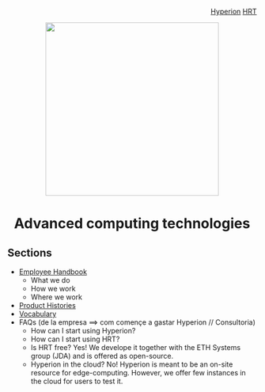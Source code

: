 
<p align="right">
<a href="https://github.com/oreol-ag/hyperion#sections">Hyperion</a> <a href="https://github.com/oreol-ag/landing-page#--advanced-computing-technologies">HRT</a>
</p>

<p align="center">
<img src="https://github.com/oreol-ag/employee-handbook/blob/main/Oreol.png" align="center" width="350">
</p>

<h1 align="center">
  Advanced computing technologies
</h1>

## Sections
* [Employee Handbook](https://github.com/oreol-ag/employee-handbook#--employee-handbook)
  * What we do
  * How we work
  * Where we work
* [Product Histories](./product-histories.md)
* [Vocabulary](./vocabulary.md)
* FAQs (de la empresa ==> com començe a gastar Hyperion // Consultoria)
  * How can I start using Hyperion?
  * How can I start using HRT?
  * Is HRT free? Yes! We develope it together with the ETH Systems group (JDA) and is offered as open-source.
  * Hyperion in the cloud? No! Hyperion is meant to be an on-site resource for edge-computing. However, we offer few instances in the cloud for users to test it.
